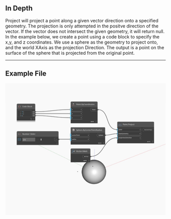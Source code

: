## In Depth
Project will project a point along a given vector direction onto a specified geometry. The projection is only attempted in the positve direction of the vector. If the vector does not intersect the given geometry, it will return null. In the example below, we create a point using a code block to specify the x,y, and z coordinates. We use a sphere as the geometry to project onto, and the world XAxis as the projection Direction. The output is a point on the surface of the sphere that is projected from the original point.
___
## Example File

![Project](./Autodesk.DesignScript.Geometry.Point.Project_img.jpg)

